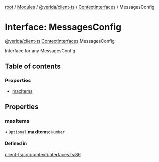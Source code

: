 [root](../README.md) / [Modules](../modules.md) / [@verida/client-ts](../modules/verida_client_ts.md) / [ContextInterfaces](../modules/verida_client_ts.ContextInterfaces.md) / MessagesConfig

# Interface: MessagesConfig

[@verida/client-ts](../modules/verida_client_ts.md).[ContextInterfaces](../modules/verida_client_ts.ContextInterfaces.md).MessagesConfig

Interface for any MessagesConfig

## Table of contents

### Properties

- [maxItems](verida_client_ts.ContextInterfaces.MessagesConfig.md#maxitems)

## Properties

### maxItems

• `Optional` **maxItems**: `Number`

#### Defined in

[client-ts/src/context/interfaces.ts:86](https://github.com/verida/verida-js/blob/039856c/packages/client-ts/src/context/interfaces.ts#L86)
